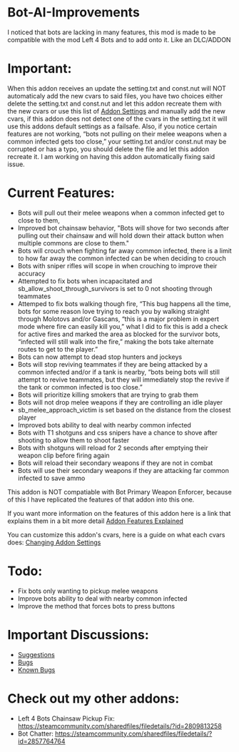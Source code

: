 # Bot-AI-Improvements
I noticed that bots are lacking in many features, this mod is made to be compatible with the mod Left 4 Bots and to add onto it. Like an DLC/ADDON

# Important:
When this addon receives an update the setting.txt and const.nut will NOT automaticaly add the new cvars to said files, you have two choices either delete the setting.txt and const.nut and let this addon recreate them with the new cvars or use this list of [Addon Settings](https://steamcommunity.com/workshop/filedetails/discussion/2859700506/5002961597086361319/) and manually add the new cvars, if this addon does not detect one of the cvars in the setting.txt it will use this addons default settings as a failsafe.
Also, if you notice certain features are not working, “bots not pulling on their melee weapons when a common infected gets too close,” your setting.txt and/or const.nut may be corrupted or has a typo, you should delete the file and let this addon recreate it. I am working on having this addon automatically fixing said issue.

# Current Features:
-  Bots will pull out their melee weapons when a common infected get to close to them,
-  Improved bot chainsaw behavior, "Bots will shove for two seconds after pulling out their chainsaw and will hold down their attack button when multiple commons are close to them."
-  Bots will crouch when fighting far away common infected, there is a limit to how far away the common infected can be when deciding to crouch
-  Bots with sniper rifles will scope in when crouching to improve their accuracy
-  Attempted to fix bots when incapacitated and sb_allow_shoot_through_survivors is set to 0 not shooting through teammates
- Attemped to fix bots walking though fire, “This bug happens all the time, bots for some reason love trying to reach you by walking straight through Molotovs and/or Gascans, “this is a major problem in expert mode where fire can easily kill you,” what I did to fix this is add a check for active fires and marked the area as blocked for the survivor bots, “infected will still walk into the fire,” making the bots take alternate routes to get to the player.”
- Bots can now attempt to dead stop hunters and jockeys 
- Bots will stop reviving teammates if they are being attacked by a common infected and/or if a tank is nearby, “bots being bots will still attempt to revive teammates, but they will immediately stop the revive if the tank or common infected is too close.”
- Bots will prioritize killing smokers that are trying to grab them
- Bots will not drop melee weapons if they are controlling an idle player
- sb_melee_approach_victim is set based on the distance from the closest player
- Improved bots ability to deal with nearby common infected
- Bots with T1 shotguns and css snipers have a chance to shove after shooting to allow them to shoot faster
- Bots with shotguns will reload for 2 seconds after emptying their weapon clip before firing again
- Bots will reload their secondary weapons if they are not in combat
- Bots will use their secondary weapons if they are attacking far common infected to save ammo

This addon is NOT compatiable with Bot Primary Weapon Enforcer, because of this I have replicated the features of that addon into this one.

If you want more information on the features of this addon here is a link that explains them in a bit more detail [Addon Features Explained](https://steamcommunity.com/workshop/filedetails/discussion/2859700506/5002961597086550851/)

You can customize this addon's cvars, here is a guide on what each cvars does: [Changing Addon Settings](https://steamcommunity.com/workshop/filedetails/discussion/2859700506/5002961597086361319/)

# Todo:
- Fix bots only wanting to pickup melee weapons
- Improve bots ability to deal with nearby common infected
- Improve the method that forces bots to press buttons

# Important Discussions:
- [Suggestions](https://steamcommunity.com/workshop/filedetails/discussion/2859700506/6382186451026657878/)
- [Bugs](https://steamcommunity.com/workshop/filedetails/discussion/2859700506/6382186451008463537/)
- [Known Bugs](https://steamcommunity.com/workshop/filedetails/discussion/2859700506/6382186451008413200/)

# Check out my other addons:
- Left 4 Bots Chainsaw Pickup Fix: https://steamcommunity.com/sharedfiles/filedetails/?id=2809813258
- Bot Chatter: https://steamcommunity.com/sharedfiles/filedetails/?id=2857764764
